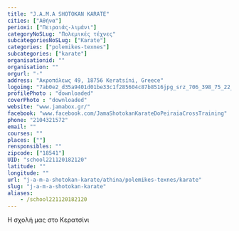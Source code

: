 ```yaml
---
title: "J.A.M.A SHOTOKAN KARATE"
cities: ["Αθήνα"]
perioxi: ["Πειραιάς-λιμάνι"]
categoryNoSLug: "Πολεμικές τέχνες"
subcategoriesNoSLug: ["Karate"]
categories: ["polemikes-texnes"]
subcategories: ["karate"]
organisationid: ""
organisation: ""
orgurl: "-"
address: "Ακροπόλεως 49, 18756 Keratsíni, Greece"
logoimg: "7ab0e2_d35a9401d01be33c1f285604c87b8516jpg_srz_706_398_75_22_050_120_000_jpg_srz.jpeg"
profilePhoto : "downloaded"
coverPhoto : "downloaded"
website: "www.jamabox.gr/"
facebook: "www.facebook.com/JamaShotokanKarateDoPeiraiaCrossTraining"
phone: "2104321572"
email: ""
courses: ""
places: [""]
rensponsibles: ""
zipcode: ["18541"]
UID: "school221120182120"
latitude: ""
longitude: ""
url: "j-a-m-a-shotokan-karate/athina/polemikes-texnes/karate"
slug: "j-a-m-a-shotokan-karate"
aliases:
    - /school221120182120
---
```



Η σχολή μας στο Κερατσίνι

